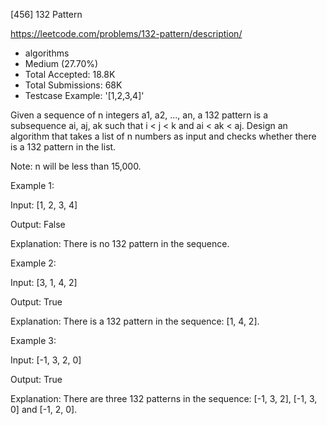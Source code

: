 [456] 132 Pattern  

https://leetcode.com/problems/132-pattern/description/

* algorithms
* Medium (27.70%)
* Total Accepted:    18.8K
* Total Submissions: 68K
* Testcase Example:  '[1,2,3,4]'


Given a sequence of n integers a1, a2, ..., an, a 132 pattern is a subsequence ai, aj, ak such
that i < j < k and ai < ak < aj. Design an algorithm that takes a list of n numbers as input and checks whether there is a 132 pattern in the list.

Note: n will be less than 15,000.

Example 1:

Input: [1, 2, 3, 4]

Output: False

Explanation: There is no 132 pattern in the sequence.



Example 2:

Input: [3, 1, 4, 2]

Output: True

Explanation: There is a 132 pattern in the sequence: [1, 4, 2].



Example 3:

Input: [-1, 3, 2, 0]

Output: True

Explanation: There are three 132 patterns in the sequence: [-1, 3, 2], [-1, 3, 0] and [-1, 2, 0].


